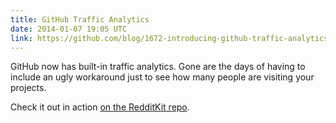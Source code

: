 ```yaml
---
title: GitHub Traffic Analytics
date: 2014-01-07 19:05 UTC
link: https://github.com/blog/1672-introducing-github-traffic-analytics
---
```


GitHub now has built-in traffic analytics. Gone are the days of having to include an ugly workaround just to see how many people are visiting your projects.

Check it out in action [on the RedditKit repo](https://github.com/samsymons/RedditKit/graphs/traffic).


